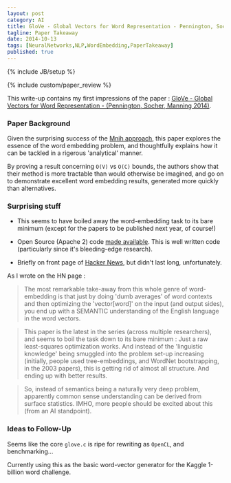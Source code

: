 ```yaml
---
layout: post
category: AI
title: GloVe - Global Vectors for Word Representation - Pennington, Socher, Manning 2014
tagline: Paper Takeaway
date: 2014-10-13
tags: [NeuralNetworks,NLP,WordEmbedding,PaperTakeaway]
published: true
---
```

{% include JB/setup %}

{% include custom/paper_review %}

This write-up contains my first impressions of the paper : 
[GloVe - Global Vectors for Word Representation - (Pennington, Socher, Manning 2014)](http://nlp.stanford.edu/pubs/glove.pdf).

### Paper Background

Given the surprising success of the [Mnih approach](/ai/2014/10/12/noise-contrastive-estimation/), this paper explores the essence of the word embedding problem, and thoughtfully explains how it can be tackled in a rigerous 'analytical' manner.  

By proving a result concerning ```O(V)``` vs ```O(C)``` bounds, the authors show that their method is more tractable than would otherwise be imagined, and go on to demonstrate excellent word embedding results, generated more quickly than alternatives.


### Surprising stuff

*  This seems to have boiled away the word-embedding task to its bare minimum (except for the papers to be published next year, of course!)

*  Open Source (Apache 2) code [made available](http://www-nlp.stanford.edu/projects/glove/).  This is well written code (particularly since it's bleeding-edge research).
  
*  Briefly on front page of [Hacker News](https://news.ycombinator.com/item?id=8432072), but didn't last long, unfortunately.

As I wrote on the HN page : 

> The most remarkable take-away from this whole genre of word-embedding is that just by doing 'dumb averages' of word contexts and then optimizing the 'vector[word]' on the input (and output sides), you end up with a SEMANTIC understanding of the English language in the word vectors.

> This paper is the latest in the series (across multiple researchers), and seems to boil the task down to its bare minimum : Just a raw least-squares optimization works. And instead of the 'linguistic knowledge' being smuggled into the problem set-up increasing (initially, people used tree-embeddings, and WordNet bootstrapping, in the 2003 papers), this is getting rid of almost all structure. And ending up with better results.

> So, instead of semantics being a naturally very deep problem, apparently common sense understanding can be derived from surface statistics. IMHO, more people should be excited about this (from an AI standpoint).

### Ideas to Follow-Up

Seems like the core ```glove.c``` is ripe for rewriting as ```OpenCL```, and benchmarking...

Currently using this as the basic word-vector generator for the Kaggle 1-billion word challenge.  

